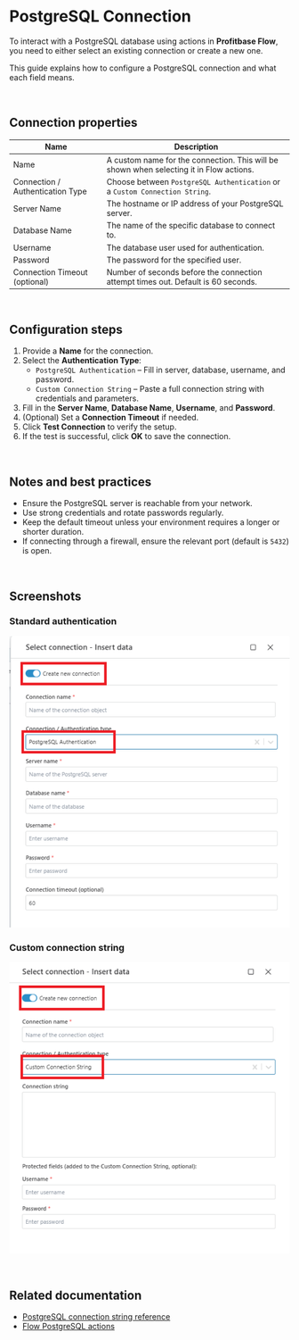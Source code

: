 # PostgreSQL Connection

To interact with a PostgreSQL database using actions in **Profitbase Flow**, you need to either select an existing connection or create a new one.

This guide explains how to configure a PostgreSQL connection and what each field means.

<br/>

## Connection properties


| Name                         | Description |
|------------------------------|-------------|
| Name                     | A custom name for the connection. This will be shown when selecting it in Flow actions. |
| Connection / Authentication Type | Choose between `PostgreSQL Authentication` or a `Custom Connection String`. |
| Server Name              | The hostname or IP address of your PostgreSQL server. |
| Database Name            | The name of the specific database to connect to. |
| Username                 | The database user used for authentication. |
| Password                 | The password for the specified user. |
| Connection Timeout (optional) | Number of seconds before the connection attempt times out. Default is 60 seconds. |

<br/>

## Configuration steps

1. Provide a **Name** for the connection.
2. Select the **Authentication Type**:
   - `PostgreSQL Authentication` – Fill in server, database, username, and password.
   - `Custom Connection String` – Paste a full connection string with credentials and parameters.
3. Fill in the **Server Name**, **Database Name**, **Username**, and **Password**.
4. (Optional) Set a **Connection Timeout** if needed.
5. Click **Test Connection** to verify the setup.
6. If the test is successful, click **OK** to save the connection.

<br/>

## Notes and best practices

- Ensure the PostgreSQL server is reachable from your network.
- Use strong credentials and rotate passwords regularly.
-  Keep the default timeout unless your environment requires a longer or shorter duration.
- If connecting through a firewall, ensure the relevant port (default is `5432`) is open.

<br/>

## Screenshots

### Standard authentication
![PostgreSQL Connection - Standard](../../../../images/flow/postgresql-connection1.png)

### Custom connection string
![PostgreSQL Connection - Custom String](../../../../images/flow/postgresql-connection2.png)

<br/>

## Related documentation

- [PostgreSQL connection string reference](https://www.postgresql.org/docs/current/libpq-connect.html)
- [Flow PostgreSQL actions](https://docs.profitbase.com/articles/flow/actions/postgresql/)